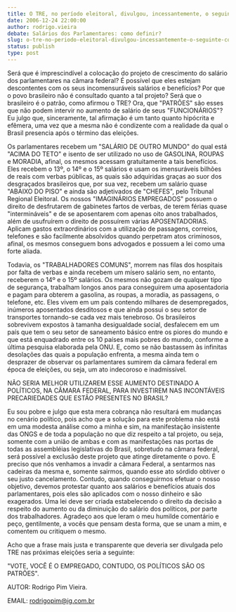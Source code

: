 ```yaml
---
title: O TRE, no período eleitoral, divulgou, incessantemente, o seguinte comentário: "VOTE, VOCÊ É O PATRÃO". Será que somos os "EMPRE
date: 2006-12-24 22:00:00
author: rodrigo.vieira
debate: Salários dos Parlamentares: como definir?
slug: o-tre-no-periodo-eleitoral-divulgou-incessantemente-o-seguinte-comentario-vote-voce-e-o-patrao-sera-que-somos-os-empre
status: publish 
type: post
---
```


Será que é imprescindível a colocação do projeto de crescimento do salário dos parlamentares na câmara federal? É possível que eles estejam descontentes com os seus incomensuráveis salários e benefícios? Por que o povo brasileiro não é consultado quanto a tal projeto? Será que o brasileiro é o patrão, como afirmou o TRE? Ora, que "PATRÕES" são esses que não podem intervir no aumento de salário de seus "FUNCIONÁRIOS"? Eu julgo que, sinceramente, tal afirmação é um tanto quanto hipócrita e efêmera, uma vez que a mesma não é condizente com a realidade da qual o Brasil presencia após o término das eleições.  

Os parlamentares recebem um "SALÁRIO DE OUTRO MUNDO" do qual está "ACIMA DO TETO" e isento de ser utilizado no uso de GASOLINA, ROUPAS e MORADIA, afinal, os mesmos acessam gratuitamente a tais benefícios. Eles recebem o 13º, o 14º e o 15º salários e usam os imensuráveis bilhões de reais com verbas públicas, as quais são adquiridas graças ao suor dos desgraçados brasileiros que, por sua vez, recebem um salário quase "ABAIXO DO PISO" e ainda são adjetivados de "CHEFES", pelo Tribunal Regional Eleitoral. Os nossos "IMAGINÁRIOS EMPREGADOS" possuem o direito de desfrutarem de gabinetes fartos de verbas, de terem férias quase "intermináveis" e de se aposentarem com apenas oito anos trabalhados, além de usufruírem o direito de possuírem várias APOSENTADORIAS. Aplicam gastos extraordinários com a utilização de passagens, correios, telefones e são facilmente absolvidos quando perpetram atos criminosos, afinal, os mesmos conseguem bons advogados e possuem a lei como uma forte aliada.   

Todavia, os "TRABALHADORES COMUNS", morrem nas filas dos hospitais por falta de verbas e ainda recebem um mísero salário sem, no entanto, receberem o 14º e o 15º salários. Os mesmos não gozam de qualquer tipo de segurança, trabalham longos anos para conseguirem uma aposentadoria e pagam para obterem a gasolina, as roupas, a moradia, as passagens, o telefone, etc. Eles vivem em um país contendo milhares de desempregados, inúmeros aposentados desditosos e que ainda possui o seu setor de transportes tornando-se cada vez mais tenebroso. Os brasileiros sobrevivem expostos à tamanha desigualdade social, desfalecem em um país que tem o seu setor de saneamento básico entre os piores do mundo e que está enquadrado entre os 10 países mais pobres do mundo, conforme a última pesquisa elaborada pela ONU. E, como se não bastassem às infinitas desolações das quais a população enfrenta, a mesma ainda tem o desprazer de observar os parlamentares sumirem da câmara federal em época de eleições, ou seja, um ato indecoroso e inadmissível.  

NÃO SERIA MELHOR UTILIZAREM ESSE AUMENTO DESTINADO A POLÍTICOS, NA CÂMARA FEDERAL, PARA INVESTIREM NAS INCONTÁVEIS PRECARIEDADES QUE ESTÃO PRESENTES NO BRASIL?   

Eu sou pobre e julgo que esta mera cobrança não resultará em mudanças no cenário político, pois acho que a solução para este problema não está em uma modesta análise como a minha e sim, na manifestação insistente das ONGS e de toda a população no que diz respeito a tal projeto, ou seja, somente com a união de ambas e com as manifestações nas portas de todas as assembléias legislativas do Brasil, sobretudo na câmara federal, será possível a exclusão deste projeto que atinge diretamente o povo. É preciso que nós venhamos a invadir a câmara Federal, a sentarmos nas cadeiras da mesma e, somente sairmos, quando esse ato sórdido obtiver o seu justo cancelamento. Contudo, quando conseguirmos efetuar o nosso objetivo, devemos protestar quanto aos salários e benefícios atuais dos parlamentares, pois eles são aplicados com o nosso dinheiro e são exagerados. Uma lei deve ser criada estabelecendo o direito da decisão a respeito do aumento ou da diminuição do salário dos políticos, por parte dos trabalhadores. Agradeço aos que leram o meu humilde comentário e peço, gentilmente, a vocês que pensam desta forma, que se unam a mim, e comentem ou critiquem o mesmo.  

 Acho que a frase mais justa e transparente que deveria ser divulgada pelo TRE nas próximas eleições seria a seguinte:  

"VOTE, VOCÊ É O EMPREGADO, CONTUDO, OS POLÍTICOS SÃO OS PATRÕES".  

  

AUTOR: Rodrigo Pim Vieira.  

EMAIL: rodrigopim@ig.com.br
